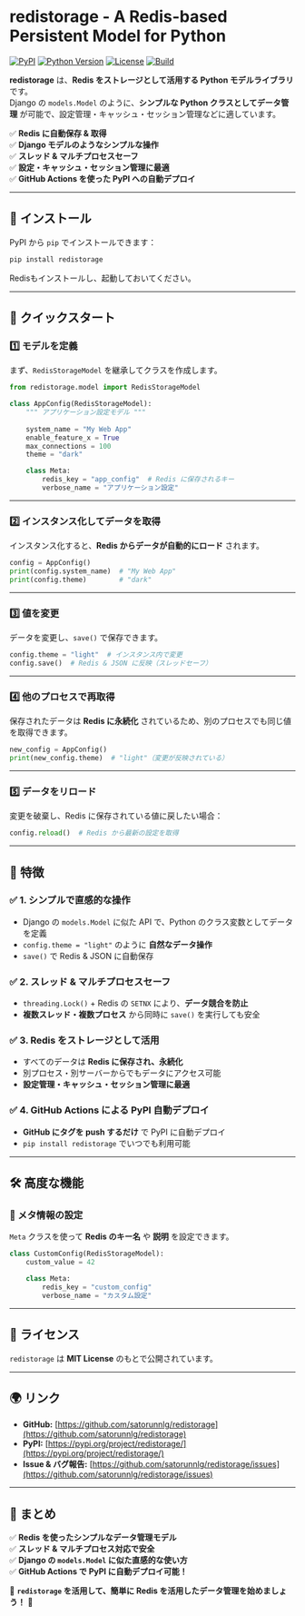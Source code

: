 # **redistorage - A Redis-based Persistent Model for Python**

[![PyPI](https://img.shields.io/pypi/v/redistorage)](https://pypi.org/project/redistorage/)
[![Python Version](https://img.shields.io/pypi/pyversions/redistorage)](https://pypi.org/project/redistorage/)
[![License](https://img.shields.io/pypi/l/redistorage)](https://github.com/satorunnlg/redistorage/blob/main/LICENSE)
[![Build](https://github.com/satorunnlg/redistorage/actions/workflows/pypi-publish.yml/badge.svg)](https://github.com/satorunnlg/redistorage/actions)

**redistorage** は、**Redis をストレージとして活用する Python モデルライブラリ** です。  
Django の `models.Model` のように、**シンプルな Python クラスとしてデータ管理** が可能で、設定管理・キャッシュ・セッション管理などに適しています。  

✅ **Redis に自動保存 & 取得**  
✅ **Django モデルのようなシンプルな操作**  
✅ **スレッド & マルチプロセスセーフ**  
✅ **設定・キャッシュ・セッション管理に最適**  
✅ **GitHub Actions を使った PyPI への自動デプロイ**

---

## **🔧 インストール**
PyPI から `pip` でインストールできます：
```bash
pip install redistorage
```
Redisもインストールし、起動しておいてください。

---

## **🚀 クイックスタート**
### **1️⃣ モデルを定義**
まず、`RedisStorageModel` を継承してクラスを作成します。

```python
from redistorage.model import RedisStorageModel

class AppConfig(RedisStorageModel):
    """ アプリケーション設定モデル """
    
    system_name = "My Web App"
    enable_feature_x = True
    max_connections = 100
    theme = "dark"

    class Meta:
        redis_key = "app_config"  # Redis に保存されるキー
        verbose_name = "アプリケーション設定"
```

---

### **2️⃣ インスタンス化してデータを取得**
インスタンス化すると、**Redis からデータが自動的にロード** されます。
```python
config = AppConfig()
print(config.system_name)  # "My Web App"
print(config.theme)        # "dark"
```

---

### **3️⃣ 値を変更**
データを変更し、`save()` で保存できます。
```python
config.theme = "light"  # インスタンス内で変更
config.save()  # Redis & JSON に反映（スレッドセーフ）
```

---

### **4️⃣ 他のプロセスで再取得**
保存されたデータは **Redis に永続化** されているため、別のプロセスでも同じ値を取得できます。
```python
new_config = AppConfig()
print(new_config.theme)  # "light"（変更が反映されている）
```

---

### **5️⃣ データをリロード**
変更を破棄し、Redis に保存されている値に戻したい場合：
```python
config.reload()  # Redis から最新の設定を取得
```

---

## **🔑 特徴**
### ✅ **1. シンプルで直感的な操作**
- Django の `models.Model` に似た API で、Python のクラス変数としてデータを定義
- `config.theme = "light"` のように **自然なデータ操作**
- `save()` で Redis & JSON に自動保存

### ✅ **2. スレッド & マルチプロセスセーフ**
- `threading.Lock()` + Redis の `SETNX` により、**データ競合を防止**
- **複数スレッド・複数プロセス** から同時に `save()` を実行しても安全

### ✅ **3. Redis をストレージとして活用**
- すべてのデータは **Redis に保存され、永続化**
- 別プロセス・別サーバーからでもデータにアクセス可能
- **設定管理・キャッシュ・セッション管理に最適**

### ✅ **4. GitHub Actions による PyPI 自動デプロイ**
- **GitHub にタグを push するだけ** で PyPI に自動デプロイ
- `pip install redistorage` でいつでも利用可能

---

## **🛠️ 高度な機能**
### **🔹 メタ情報の設定**
`Meta` クラスを使って **Redis のキー名** や **説明** を設定できます。
```python
class CustomConfig(RedisStorageModel):
    custom_value = 42

    class Meta:
        redis_key = "custom_config"
        verbose_name = "カスタム設定"
```

---

## **📜 ライセンス**
`redistorage` は **MIT License** のもとで公開されています。

---

## **🌍 リンク**
- **GitHub:** [https://github.com/satorunnlg/redistorage](https://github.com/satorunnlg/redistorage)
- **PyPI:** [https://pypi.org/project/redistorage/](https://pypi.org/project/redistorage/)
- **Issue & バグ報告:** [https://github.com/satorunnlg/redistorage/issues](https://github.com/satorunnlg/redistorage/issues)

---

## **🎯 まとめ**
✅ **Redis を使ったシンプルなデータ管理モデル**  
✅ **スレッド & マルチプロセス対応で安全**  
✅ **Django の `models.Model` に似た直感的な使い方**  
✅ **GitHub Actions で PyPI に自動デプロイ可能！**  

🚀 **`redistorage` を活用して、簡単に Redis を活用したデータ管理を始めましょう！** 🎉